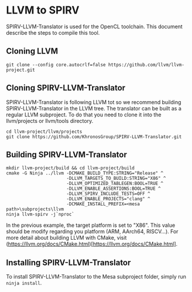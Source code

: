 # LLVM to SPIRV

SPIRV-LLVM-Translator is used for the OpenCL toolchain.
This document describe the steps to compile this tool.

## Cloning LLVM

```
git clone --config core.autocrlf=false https://github.com/llvm/llvm-project.git
```

## Cloning SPIRV-LLVM-Translator

SPIRV-LLVM-Translator is following LLVM tot so we recommend building SPIRV-LLVM-Translator in the LLVM tree.
The translator can be built as a regular LLVM subproject. To do that you need to clone it into the llvm/projects or llvm/tools directory.

```
cd llvm-project/llvm/projects
git clone https://github.com/KhronosGroup/SPIRV-LLVM-Translator.git
```

## Building SPIRV-LLVM-Translator

```
mkdir llvm-project/build && cd llvm-project/build
cmake -G Ninja ../llvm -DCMAKE_BUILD_TYPE:STRING="Release" ^
                       -DLLVM_TARGETS_TO_BUILD:STRING="X86" ^
                       -DLLVM_OPTIMIZED_TABLEGEN:BOOL=TRUE ^
                       -DLLVM_ENABLE_ASSERTIONS:BOOL=TRUE ^
                       -DLLVM_SPIRV_INCLUDE_TESTS=OFF ^
                       -DLLVM_ENABLE_PROJECTS="clang" ^
                       -DCMAKE_INSTALL_PREFIX=<mesa path>\subprojects\llvm
ninja llvm-spirv -j`nproc`
```

In the previous example, the target platform is set to "X86". This value should be modify regarding you platform (ARM, AArch64, RISCV...).
For more detail about building LLVM with CMake, visit (https://llvm.org/docs/CMake.html)[https://llvm.org/docs/CMake.html].

## Installing SPIRV-LLVM-Translator

To install SPIRV-LLVM-Translator to the Mesa subproject folder, simply run `ninja install`.
